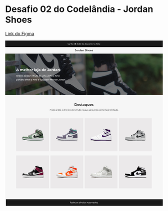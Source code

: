 # Desafio 02 do Codelândia - Jordan Shoes

[Link do Figma](https://www.figma.com/file/Yb9IBH56g7T1hdIyZ3BMNO/Codel%C3%A2ndia-Desafios?node-id=1883%3A2)

![](/codelandia/02/assets/images/page.png)
